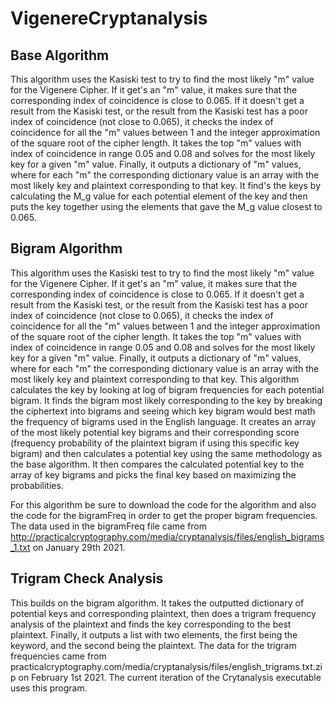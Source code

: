 # VigenereCryptanalysis

## Base Algorithm

This algorithm uses the Kasiski test to try to find the most likely "m" value for the Vigenere Cipher. 
If it get's an "m" value, it makes sure that the corresponding index of coincidence is close to 0.065.
If it doesn't get a result from the Kasiski test, or the result from the Kasiski test has a poor index of coincidence (not close to 0.065), it checks the index of coincidence for all the "m" values between 1 and the integer approximation of the square root of the cipher length. 
It takes the top "m" values with index of coincidence in range 0.05 and 0.08 and solves for the most likely key for a given "m" value. 
Finally, it outputs a dictionary of "m" values, where for each "m" the corresponding dictionary value is an array with the most likely key and plaintext corresponding to that key. It find's the keys by calculating the M_g value for each potential element of the key and then puts the key together using the elements that gave the M_g value closest to 0.065.

## Bigram Algorithm

This algorithm uses the Kasiski test to try to find the most likely "m" value for the Vigenere Cipher. 
If it get's an "m" value, it makes sure that the corresponding index of coincidence is close to 0.065.
If it doesn't get a result from the Kasiski test, or the result from the Kasiski test has a poor index of coincidence (not close to 0.065), it checks the index of coincidence for all the "m" values between 1 and the integer approximation of the square root of the cipher length. 
It takes the top "m" values with index of coincidence in range 0.05 and 0.08 and solves for the most likely key for a given "m" value. 
Finally, it outputs a dictionary of "m" values, where for each "m" the corresponding dictionary value is an array with the most likely key and plaintext corresponding to that key. This algorithm calculates the key by looking at log of bigram frequencies for each potential bigram. It finds the bigram most likely corresponding to the key by breaking the ciphertext into bigrams and seeing which key bigram would best math the frequency of bigrams used in the English language. It creates an array of the most likely potential key bigrams and their corresponding score (frequency probability of the plaintext bigram if using this specific key bigram) and then calculates a potential key using the same methodology as the base algorithm. It then compares the calculated potential key to the array of key bigrams and picks the final key based on maximizing the probabilities. 

For this algorithm be sure to download the code for the algorithm and also the code for the bigramFreq in order to get the proper bigram frequencies. The data used in the bigramFreq file came from http://practicalcryptography.com/media/cryptanalysis/files/english_bigrams_1.txt on January 29th 2021.

## Trigram Check Analysis

This builds on the bigram algorithm. It takes the outputted dictionary of potential keys and corresponding plaintext, then does a trigram frequency analysis of the plaintext and finds the key corresponding to the best plaintext. Finally, it outputs a list with two elements, the first being the keyword, and the second being the plaintext. The data for the trigram frequencies came from practicalcryptography.com/media/cryptanalysis/files/english_trigrams.txt.zip on February 1st 2021. The current iteration of the Crytanalysis executable uses this program. 
